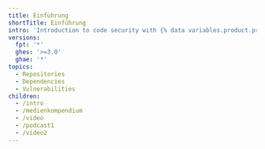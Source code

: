 ```yaml
---
title: Einführung
shortTitle: Einführung
intro: 'Introduction to code security with {% data variables.product.product_name %}.'
versions:
  fpt: '*'
  ghes: '>=3.0'
  ghae: '*'
topics:
  - Repositories
  - Dependencies
  - Vulnerabilities
children:
  - /intro
  - /medienkompendium
  - /video
  - /podcast1
  - /video2
---
```


